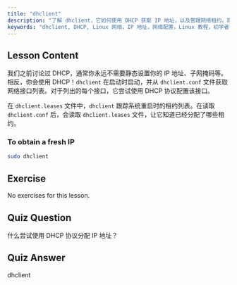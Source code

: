 ```yaml
---
title: "dhclient"
description: "了解 dhclient，它如何使用 DHCP 获取 IP 地址，以及管理网络租约。理解 dhclient.conf 和 dhclient.leases 文件。Linux 初学者指南。"
keywords: "dhclient, DHCP, Linux 网络，IP 地址，网络配置，Linux 教程，初学者指南"
---
```


## Lesson Content

我们之前讨论过 DHCP，通常你永远不需要静态设置你的 IP 地址、子网掩码等。相反，你会使用 DHCP！`dhclient` 在启动时启动，并从 `dhclient.conf` 文件获取网络接口列表。对于列出的每个接口，它尝试使用 DHCP 协议配置该接口。

在 `dhclient.leases` 文件中，`dhclient` 跟踪系统重启时的租约列表。在读取 `dhclient.conf` 后，会读取 `dhclient.leases` 文件，让它知道已经分配了哪些租约。

### To obtain a fresh IP

```bash
sudo dhclient
```

## Exercise

No exercises for this lesson.

## Quiz Question

什么尝试使用 DHCP 协议分配 IP 地址？

## Quiz Answer

dhclient
